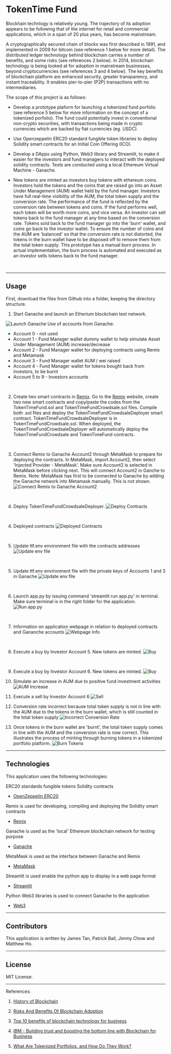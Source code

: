 # TokenTime Fund

Blockhain technlogy is relatively young. The trajectory of its adoption appears to be following that of the internet for retail and commercial applications, which in a span of 20 plus years, has become mainstream. 

A cryptographically secured chain of blocks was first described in 1991, and implemented in 2009 for bitcoin (see reference 1 below for more detail). The distributed ledger technology behind blockchain carries a number of benefits, and some risks (see references 2 below). In 2014, blockchain technology is being looked at for adoption in mainstream businesses, beyond cryptocurrencies (see references 3 and 4 below). The key benefits of blockchain platform are enhanced security, greater transparency, and instant traceability. It enables pier-to-pier (P2P) transactions with no intermediaries.

The scope of this project is as follows: 

* Develop a prototype plaform for launching a tokenized fund porfolio (see reference 5 below for more information on the concept of a tokenized porfolio). The fund could potentially invest in conventional non-crypto securities, with transactions being made in crypto currencies which are backed by fiat currencies (eg. USDC).

* Use Openzeppelin ERC20 standard fungible token libraries to deploy Solidity smart contracts for an Initial Coin Offering (ICO).

* Develop a  DApps using Python, Web3 library and Streamlit, to make it easier for the investors and fund managers to interact with the deployed solidity contracts. Tests are conducted using a local Ethereum Virtual Machine - Ganache.

* New tokens are minted as investors buy tokens with ethereum coins. Investors hold the tokens and the coins that are raised go into an Asset Under Management (AUM) wallet held by the fund manager. Investors have full real-time visibility of the AUM, the total token supply and the conversion rate. The performance of the fund is reflected by the conversion rate between tokens and coins. If the fund performs well, each token will be worth more coins, and vice versa. An investor can sell tokens back to the fund manager at any time based on the conversion rate. Tokens sold back to the fund manager go into the 'burn' wallet, and coins go back to the investor wallet. To ensure the number of coins and the AUM are 'balanced' so that the conversion rate is not distorted, the tokens in the burn wallet have to be disposed off to remove them from the total token supply. This prototype has a manual burn process. In actual implementation, the burn process is automated and executed as an investor sells tokens back to the fund manager. 

<br>

---

## Usage

First, download the files from Github into a folder, keeping the directory structure.

1. Start Ganache and launch an Etherium blockchain test network.

![Launch Ganache](images/image_01.png)
Use of accounts from Ganache:
* Account 0 - not used
* Account 1 - Fund Manager wallet dummy wallet to help simulate Asset Under Management (AUM) increase/decrease
* Account 2 - Fund Manager wallet for deploying contracts using Remix and Metamask
* Account 3 - Fund Manager wallet AUM / wei raised
* Account 4 - Fund Manager wallet for tokens bought back from investors, to be burnt
* Account 5 to 9 - Investors accounts

<br>

2. Create two smart contracts in [Remix](https://remix.ethereum.org). Go to the [Remix](https://remix.ethereum.org) website, create two new smart contracts and copy/paste the codes from the TokenTimeFund.sol and TokenTimeFundCrowdsale.sol files. Compile both .sol files and deploy the TokenTimeFundCrowdsaleDeployer smart contract. TokenTimeFundCrowdsaleDeployer is in TokenTimeFundCrowdsale.sol. When deployed, the TokenTimeFundCrowdsaleDeployer will automatically deploy the TokenTimeFundCrowdsale and TokenTimeFund contracts.

<br>

3. Connect Remix to Ganache Account2 through MetaMask to prepare for deploying the contracts. In MetaMask, import Account2, then select 'Injected Provider - MetaMask'. Make sure Account2 is selected in MetaMask before clicking next. This will connect Account2 in Ganche to Remix. Note: MetaMask has first to be connected to Ganache by adding the Ganache network into Metamask manually. This is not shown.
![Connect Remix to Ganache Account2](images/image_02.png)

<br>

4. Deploy TokenTimeFundCrowdsaleDeployer.
![Deploy Contracts](images/image_03.png)

<br>

4. Deployed contracts
![Deployed Contracts](images/image_04.png)

<br>

5. Update ttf.env environment file with the contracts addresses
![Update env file](images/image_05a.png)

<br>

5. Update ttf.env environment file with the private keys of Accounts  1 and 3 in Ganache
![Update env file](images/image_05b.png)

<br>

6. Launch app.py by issuing command 'streamlit run app.py' in terminal. Make sure terminal is in the right folder for the application.
![Run app.py](images/image_06.png)

<br>

7.  Information on application webpage in relation to deployed contracts and Gananche accounts
![Webpage Info](images/image_07.png)

<br>

8. Execute a buy by Investor Account 5. New tokens are minted.
![Buy](images/image_08.png)

<br>

9. Execute a buy by Investor Account 6. New tokens are minted.
![Buy](images/image_09.png)

10. Simulate an increase in AUM due to positive fund investment activities
![AUM Increase](images/image_10.png)

11. Execute a sell by Investor Account 6
![Sell](images/image_11.png)

12. Conversion rate incorrect because total token supply is not in line with the AUM due to the tokens in the burn wallet, which is still counted in the total token supply
![Incorrect Conversion Rate](images/image_12.png)

13. Once tokens in the burn wallet are 'burnt', the total token supply comes in line with the AUM and the conversion rate is now correct. This illustrates the process of minting through burning tokens in a tokenized portfolio platform.
![Burn Tokens](images/image_13.png)

---

## Technologies

This application uses the following technologies:


ERC20 standards fungible tokens Solidity contracts
* [OpenZeppelin ERC20](https://docs.openzeppelin.com/contracts/4.x/erc20)

Remix is used for developing, compiling and deploying the Solidity smart contracts
* [Remix](https://remix.ethereum.org)

Ganache is used as the 'local' Ethereum blockchain network for testing purpose
* [Ganache](https://trufflesuite.com/ganache/)

MetaMask is used as the interface between Ganache and Remix
* [MetaMask](https://metamask.io)

Streamlit is used enable the python app to display in a web page format
* [Streamlit](https://streamlit.io)

Python Web3 libraries is used to connect Ganache to the application
* [Web3](https://pypi.org/project/web3/)


---
## Contributors

This application is written by James Tan, Patrick Ball, Jimmy Chow and Matthew Ho.


---

## License

MIT License.

---

References:

1. [History of Blockchain](https://www.icaew.com/technical/technology/blockchain-and-cryptoassets/blockchain-articles/what-is-blockchain/history)

2. [Risks And Benefits Of Blockchain Adoption](https://101blockchains.com/blockchain-adoption-risks-and-benefits/)

3. [Top 10 benefits of blockchain technology for business](https://www.techtarget.com/searchcio/feature/Top-10-benefits-of-blockchain-technology-for-business)

4. [IBM - Building trust and boosting the bottom line with Blockchain for Business](https://www.ibm.com/topics/benefits-of-blockchain)

5. [What Are Tokenized Portfolios, and How Do They Work?](https://cointelegraph.com/news/q-a-what-are-tokenized-portfolios-and-how-do-they-work)